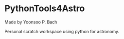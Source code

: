 # PythonTools4Astro
Made by Yoonsoo P. Bach

Personal scratch workspace using python for astronomy.
